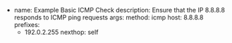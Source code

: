   - name: Example Basic ICMP Check
    description: Ensure that the IP 8.8.8.8 responds to ICMP ping requests
    args:
      method: icmp
      host: 8.8.8.8
    prefixes:
      - 192.0.2.255
    nexthop: self

